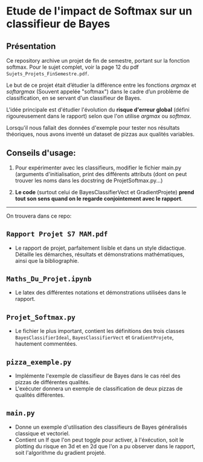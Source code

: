 # Etude de l'impact de Softmax sur un classifieur de Bayes

## Présentation

Ce repository archive un projet de fin de semestre, portant sur la fonction softmax. Pour le sujet complet, voir la page 12 du pdf `Sujets_Projets_FinSemestre.pdf`.

Le but de ce projet était d’étudier la différence entre les fonctions _argmax_ et _softargmax_ (Souvent appelée "softmax") dans le cadre d’un problème de classification, en se servant d'un classifieur de Bayes.

L'idée principale est d'étudier l'évolution du **risque d'erreur global** (défini rigoureusement dans le rapport) selon que l'on utilise _argmax_ ou _softmax_.

Lorsqu'il nous fallait des données d'exemple pour tester nos résultats théoriques, nous avons inventé un dataset de pizzas aux qualités variables.

## Conseils d'usage:

1.  Pour expérimenter avec les classifieurs, modifier le fichier main.py (arguments d'initialisation, print des différents attributs (dont on peut trouver les noms dans les docstring de ProjetSoftmax.py...)

2.  **Le code** (surtout celui de BayesClassifierVect et GradientProjete) **prend tout son sens quand on le regarde conjointement avec le rapport**.

---

On trouvera dans ce repo:

## `Rapport Projet S7 MAM.pdf`

- Le rapport de projet, parfaitement lisible et dans un style didactique. Détaille les démarches, résultats et démonstrations mathématiques, ainsi que la bibliographie.

## `Maths_Du_Projet.ipynb`

- Le latex des différentes notations et démonstrations utilisées dans le rapport.

## `Projet_Softmax.py`

- Le fichier le plus important, contient les définitions des trois classes `BayesClassifierIdeal`, `BayesClassifierVect` et `GradientProjete`, hautement commentées.

## `pizza_exemple.py`

- Implémente l'exemple de classifieur de Bayes dans le cas réel des pizzas de différentes qualités.
- L'exécuter donnera un exemple de classification de deux pizzas de qualités différentes.

## `main.py`

- Donne un exemple d'utilisation des classifieurs de Bayes généralisés classique et vectoriel.
- Contient un If que l'on peut toggle pour activer, à l'éxécution, soit le plotting du risque en 3d et en 2d que l'on a pu observer dans le rapport, soit l'algorithme du gradient projeté.
